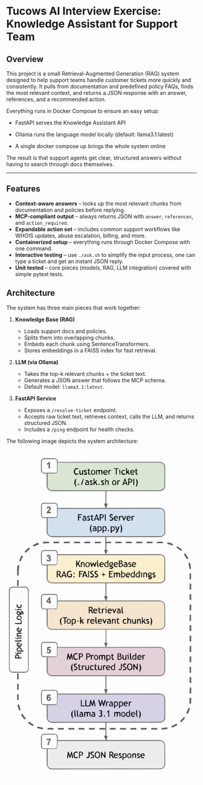 # Tucows AI Interview Exercise: Knowledge Assistant for Support Team

## Overview

This project is a small Retrieval-Augmented Generation (RAG) system designed to help support teams handle customer tickets more quickly and consistently. It pulls from documentation and predefined policy FAQs, finds the most relevant context, and returns a JSON response with an answer, references, and a recommended action.

Everything runs in Docker Compose to ensure an easy setup:

- FastAPI serves the Knowledge Assistant API

- Ollama runs the language model locally (default: llama3.1:latest)

- A single docker compose up brings the whole system online

The result is that support agents get clear, structured answers without having to search through docs themselves.

---

## Features 

- **Context-aware answers** – looks up the most relevant chunks from documentation and policies before replying.  
- **MCP-compliant output** – always returns JSON with `answer`, `references`, and `action_required`.  
- **Expandable action set** – includes common support workflows like WHOIS updates, abuse escalation, billing, and more.  
- **Containerized setup** – everything runs through Docker Compose with one command.  
- **Interactive testing** – use `./ask.sh` to simplify the input process, one can type a ticket and get an instant JSON reply.  
- **Unit tested** – core pieces (models, RAG, LLM integration) covered with simple pytest tests.  

## Architecture 

The system has three main pieces that work together:

1. **Knowledge Base (RAG)**  
   - Loads support docs and policies.  
   - Splits them into overlapping chunks.  
   - Embeds each chunk using SentenceTransformers.  
   - Stores embeddings in a FAISS index for fast retrieval.  

2. **LLM (via Ollama)**  
   - Takes the top-k relevant chunks + the ticket text.  
   - Generates a JSON answer that follows the MCP schema.  
   - Default model: `llama3.1:latest`.  

3. **FastAPI Service**  
   - Exposes a `/resolve-ticket` endpoint.  
   - Accepts raw ticket text, retrieves context, calls the LLM, and returns structured JSON.  
   - Includes a `/ping` endpoint for health checks.  

The following image depicts the system architecture: 

![System Architecture](refs/architecture.svg)